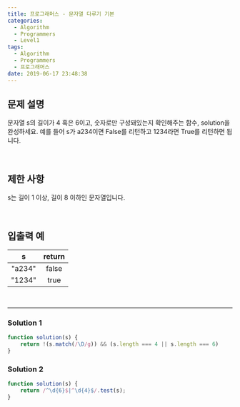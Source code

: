 ```yaml
---
title: 프로그래머스 - 문자열 다루기 기본
categories:
  - Algorithm
  - Programmers
  - Level1
tags:
  - Algorithm
  - Programmers
  - 프로그래머스
date: 2019-06-17 23:48:38
---
```



## 문제 설명
문자열 s의 길이가 4 혹은 6이고, 숫자로만 구성돼있는지 확인해주는 함수, solution을 완성하세요. 예를 들어 s가 a234이면 False를 리턴하고 1234라면 True를 리턴하면 됩니다.

<!-- more -->
<br/>

## 제한 사항
s는 길이 1 이상, 길이 8 이하인 문자열입니다.

<br/>

## 입출력 예
| s | return |
| :---: | :---: |
| "a234" | false |
| "1234" | true |

<br/>

---

### Solution 1
```javascript
function solution(s) {
    return !(s.match(/\D/g)) && (s.length === 4 || s.length === 6)
}
```

### Solution 2
```javascript
function solution(s) {
    return /^\d{6}$|^\d{4}$/.test(s);
}
```

